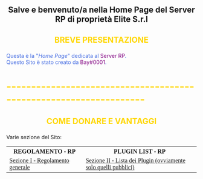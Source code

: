 <!DOCTYPE html>
<html lang="en">
	<head>
		<meta charset="UTF-8" />
		<link rel="apple-touch-icon" sizes="180x180" href="/apple-touch-icon.png" />
		<link rel="icon" type="image/png" sizes="32x32" href="/favicon-32x32.png" />
		<link rel="icon" type="image/png" sizes="192x192" href="/android-chrome-192x192.png">
		<link rel="icon" type="image/png" sizes="16x16" href="/favicon-16x16.png" />
		<link rel="mask-icon" href="/safari-pinned-tab.svg" color="#090a16">
		<meta name="apple-mobile-web-app-title" content="Discord.js Docs">
		<meta name="application-name" content="Discord.js Docs">
		<meta name="msapplication-TileColor" content="#090a16">
		<meta name="theme-color" content="#090a16">
<style>
h2 {text-align: center;}
h4 {text-align: center;}
bold {color:#800080;}
table {
  font-family: Nunito;
  border-collapse: collapse;
  width: 100%;
}

td, th {
  border: 1px solid black;
  text-align: left;
  padding: 8px;
}

tr:nth-child(even) {
  background-color: #17202A;
}
</style>

<center><h2>Salve e benvenuto/a nella Home Page del Server RP di proprietà Elite S.r.l</h2></center>

<h2><b><p style="color:#FFD700;">BREVE PRESENTAZIONE</p></b></h2>
<p style="color:#4169E1;">Questa è la "<i>Home Page</i>" dedicata al <bold>Server RP</bold>.
<br>Questo Sito è stato creato da <bold>Bay#0001</bold>.
<br>
<h1><p style="color:gold;">------------------------------------------------------------------</p></h1>
<h2><b><p style="color:#FFD700;">COME DONARE E VANTAGGI</p></b></h2>
  
Varie sezione del Sito:
<table style="width:100%">
  <tr>
    <th>REGOLAMENTO - RP</th>
    <th>PLUGIN LIST - RP</th>
  </tr>
  <tr>
    <td><a href="https://elitescp.github.io/ServerRP/Regolamento" target="_blank">Sezione I - Regolamento generale</a></td>
    <td><a href="https://elitescp.github.io/ServerRP/PluginList" target="_blank">Sezione II - Lista dei Plugin (ovviamente solo quelli pubblici)</a></td>
  </tr>
</table>
</head>
